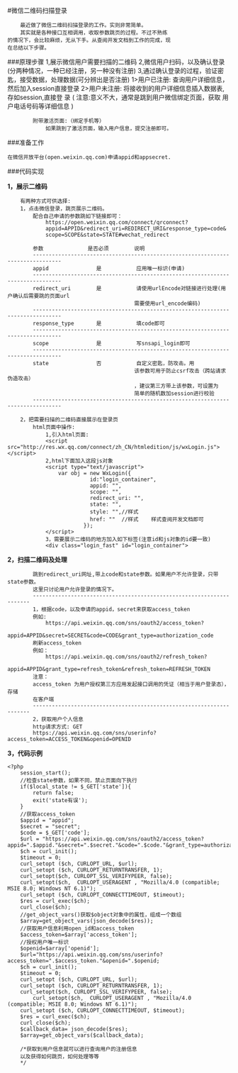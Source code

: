 #微信二维码扫描登录

		最近做了微信二维码扫描登录的工作。实则非常简单。
		其实就是各种接口互相调用，收取参数跳页的过程。不过不熟练
	的情况下，会比较麻烦，无从下手。从查阅开发文档到工作的完成，现
	在总结以下步骤。


###原理步骤
	1,展示微信用户需要扫描的二维码
	2,微信用户扫码，以及确认登录(分两种情况，一种已经注册，另一种没有注册)
	3,通过确认登录的过程，验证密匙，接受数据，处理数据(可分辨出是否注册)
		1>用户已注册:
			查询用户详细信息，然后加入session直接登录
		2>用户未注册:
			将接收到的用户详细信息插入数据表,存如session,直接登
			录 ( 注意:意义不大，通常是跳到用户微信绑定页面，获取
			用户电话号码等详细信息 ) 
		
			附带激活页面:（绑定手机等）
				如果跳到了激活页面，输入用户信息，提交注册即可。
	
			
###准备工作

	在微信开放平台(open.weixin.qq.com)申请appid和appsecret.

###代码实现
	
**1，展示二维码**
		
		有两种方式可供选择:
		1，点击微信登录，跳页展示二维码。
			配合自己申请的参数跳如下链接即可：
				https://open.weixin.qq.com/connect/qrconnect?
				appid=APPID&redirect_uri=REDIRECT_URI&response_type=code&
				scope=SCOPE&state=STATE#wechat_redirect
		
			参数				是否必须		说明
			-------------------------------------------------------------------------------
			appid				是			应用唯一标识(申请)
			-------------------------------------------------------------------------------
			redirect_uri		是			请使用urlEncode对链接进行处理(用户确认后需要跳的页面url
										 	需要使用url_encode编码)
			-------------------------------------------------------------------------------
			response_type		是			填code即可
			-------------------------------------------------------------------------------
			scope				是			写snsapi_login即可
			-------------------------------------------------------------------------------
			state				否			自定义密匙，防攻击。用
										 	该参数可用于防止csrf攻击（跨站请求伪造攻击）
										 	，建议第三方带上该参数，可设置为
										 	简单的随机数加session进行校验
			-------------------------------------------------------------------------------

		2，把需要扫描的二维码直接展示在登录页	
			html页面中操作:
				1,引入html页面:
				<script src="http://res.wx.qq.com/connect/zh_CN/htmledition/js/wxLogin.js"></script>
				2,html下面加入这段js对象	
				<script type="text/javascript">
					var obj = new WxLogin({
                              id:"login_container", 
                              appid: "", 
                              scope: "", 
                              redirect_uri: "",
                              state: "",
                              style: "",//样式
                              href: ""	//样式    样式查阅开发文档即可
                            });
				</script>
				3，需要展示二维码的地方加入如下标签(注意id和js对象的id要一致)
				<div class="login_fast" id="login_container">


**2，扫描二维码及处理**

			跳到redirect_uri网址,带上code和state参数。如果用户不允许登录，只带state参数。
			这里只讨论用户允许登录的情况下。
			---------------------------------------------------------------------
			1，根据code，以及申请的appid，secret来获取access_token
			例如:
				https://api.weixin.qq.com/sns/oauth2/access_token?
				appid=APPID&secret=SECRET&code=CODE&grant_type=authorization_code
			刷新access_token
			例如：
				https://api.weixin.qq.com/sns/oauth2/refresh_token?
				appid=APPID&grant_type=refresh_token&refresh_token=REFRESH_TOKEN
			注意：
			access_token 为用户授权第三方应用发起接口调用的凭证（相当于用户登录态），存储
			在客户端
			---------------------------------------------------------------------
			2，获取用户个人信息
			http请求方式: GET
			https://api.weixin.qq.com/sns/userinfo?access_token=ACCESS_TOKEN&openid=OPENID

**3，代码示例**

	<?php
	    session_start();
	    //检查state参数，如果不同，禁止页面向下执行
	    if($local_state != $_GET['state']){ 
	        return false;
	        exit('state有误');
	    }
	    //获取access_token
	    $appid = "appid";
	    $secret = "secret";
	    $code = $_GET['code'];
	    $url = "https://api.weixin.qq.com/sns/oauth2/access_token?appid=".$appid."&secret=".$secret."&code=".$code."&grant_type=authorization_code";
	    $ch = curl_init();
	    $timeout = 0;
	    curl_setopt ($ch, CURLOPT_URL, $url);
	    curl_setopt ($ch, CURLOPT_RETURNTRANSFER, 1);
	    curl_setopt($ch, CURLOPT_SSL_VERIFYPEER, false);
	    curl_setopt($ch,  CURLOPT_USERAGENT , "Mozilla/4.0 (compatible; MSIE 8.0; Windows NT 6.1)");
	    curl_setopt ($ch, CURLOPT_CONNECTTIMEOUT, $timeout);
	    $res = curl_exec($ch);
	    curl_close($ch);
	    //get_object_vars()获取$object对象中的属性，组成一个数组
	    $array=get_object_vars(json_decode($res));
	    //获取用户信息利用open_id和access_token
	    $access_token=$array['access_token'];
	    //授权用户唯一标识
	    $openid=$array['openid'];
	    $url="https://api.weixin.qq.com/sns/userinfo?access_token=".$access_token."&openid=".$openid;
	    $ch = curl_init();
	    $timeout = 0;
	    curl_setopt ($ch, CURLOPT_URL, $url);
	    curl_setopt ($ch, CURLOPT_RETURNTRANSFER, 1);
	    curl_setopt($ch, CURLOPT_SSL_VERIFYPEER, false);
	        curl_setopt($ch,  CURLOPT_USERAGENT , "Mozilla/4.0 (compatible; MSIE 8.0; Windows NT 6.1)");
	    curl_setopt ($ch, CURLOPT_CONNECTTIMEOUT, $timeout);
	    $res = curl_exec($ch);
	    curl_close($ch);
	    $callback_data= json_decode($res);
	    $array=get_object_vars($callback_data);
	
	    /*获取到用户信息就可以进行查询用户的注册信息
	    以及获得如何跳页，如何处理等等
	    */

			

		